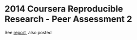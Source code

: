 2014 Coursera Reproducible Research - Peer Assessment 2
=======================================================

See [report](severe-weather-events.md), also posted 
